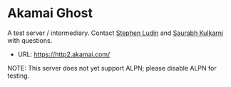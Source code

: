 # Akamai Ghost

A test server / intermediary. Contact [Stephen Ludin](mailto:sludin@akamai.com) and [Saurabh Kulkarni](mailto:sakulkar@akamai.com) with questions.

* URL: https://http2.akamai.com/

NOTE: This server does not yet support ALPN; please disable ALPN for testing.